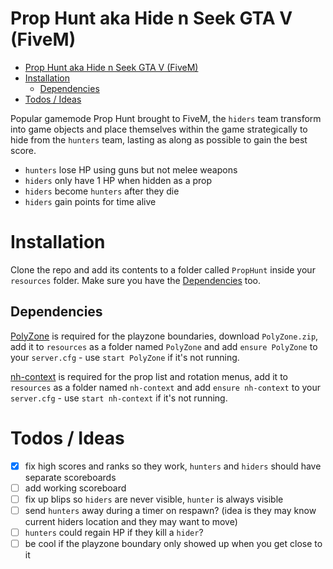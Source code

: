

# Prop Hunt aka Hide n Seek GTA V (FiveM)
- [Prop Hunt aka Hide n Seek GTA V (FiveM)](#prop-hunt-aka-hide-n-seek-gta-v-fivem)
- [Installation](#installation)
  - [Dependencies](#dependencies)
- [Todos / Ideas](#todos--ideas)

Popular gamemode Prop Hunt brought to FiveM, the `hiders` team transform into
game objects and place themselves within the game strategically to hide from the `hunters` team, lasting as along as possible to gain the best score.

- `hunters` lose HP using guns but not melee weapons
- `hiders` only have 1 HP when hidden as a prop
- `hiders` become `hunters` after they die
- `hiders` gain points for time alive
 

# Installation
Clone the repo and add its contents to a folder called `PropHunt` inside your `resources` folder. Make sure you have the [Dependencies](#dependencies) too.

## Dependencies
[PolyZone](https://github.com/mkafrin/PolyZone/releases) is required for the playzone boundaries, download `PolyZone.zip`, add it to `resources` as a folder named `PolyZone` and add `ensure PolyZone` to your `server.cfg` - use `start PolyZone` if it's not running. 

[nh-context](https://github.com/whooith/nh-context/releases/tag/v2.21) is required for the prop list and rotation menus, add it to `resources` as a folder named `nh-context` and add `ensure nh-context` to your `server.cfg` - use `start nh-context` if it's not running.

# Todos / Ideas
- [x] fix high scores and ranks so they work, `hunters` and `hiders` should have separate scoreboards
- [ ] add working scoreboard
- [ ] fix up blips so `hiders` are never visible, `hunter` is always visible
- [ ] send `hunters` away during a timer on respawn? (idea is they may know current hiders location and they may want to move)
- [ ] `hunters` could regain HP if they kill a `hider`?
- [ ] be cool if the playzone boundary only showed up when you get close to it